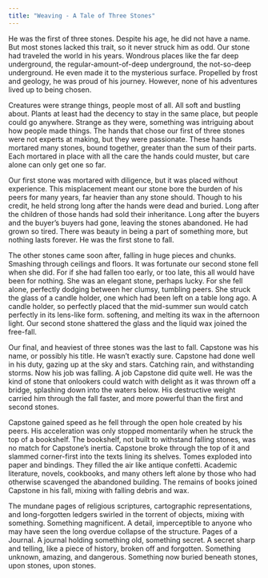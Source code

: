 ```yaml
---
title: "Weaving - A Tale of Three Stones"
---
```

He was the first of three stones. Despite his age, he did not have a name. But most stones lacked this trait, so it never struck him as odd. Our stone had traveled the world in his years. Wondrous places like the far deep underground, the regular-amount-of-deep underground, the not-so-deep underground. He even made it to the mysterious surface. Propelled by frost and geology, he was proud of his journey. However, none of his adventures lived up to being chosen.

Creatures were strange things, people most of all. All soft and bustling about. Plants at least had the decency to stay in the same place, but people could go anywhere. Strange as they were, something was intriguing about how people made things. The hands that chose our first of three stones were not experts at making, but they were passionate. These hands mortared many stones, bound together, greater than the sum of their parts. Each mortared in place with all the care the hands could muster, but care alone can only get one so far.

Our first stone was mortared with diligence, but it was placed without experience. This misplacement meant our stone bore the burden of his peers for many years, far heavier than any stone should. Though to his credit, he held strong long after the hands were dead and buried. Long after the children of those hands had sold their inheritance. Long after the buyers and the buyer’s buyers had gone, leaving the stones abandoned. He had grown so tired. There was beauty in being a part of something more, but nothing lasts forever. He was the first stone to fall.

The other stones came soon after, falling in huge pieces and chunks. Smashing through ceilings and floors. It was fortunate our second stone fell when she did. For if she had fallen too early, or too late, this all would have been for nothing. She was an elegant stone, perhaps lucky. For she fell alone, perfectly dodging between her clumsy, tumbling peers. She struck the glass of a candle holder, one which had been left on a table long ago. A candle holder, so perfectly placed that the mid-summer sun would catch perfectly in its lens-like form. softening, and melting its wax in the afternoon light. Our second stone shattered the glass and the liquid wax joined the free-fall.

Our final, and heaviest of three stones was the last to fall. Capstone was his name, or possibly his title. He wasn’t exactly sure. Capstone had done well in his duty, gazing up at the sky and stars. Catching rain, and withstanding storms. Now his job was falling. A job Capstone did quite well. He was the kind of stone that onlookers could watch with delight as it was thrown off a bridge, splashing down into the waters below. His destructive weight carried him through the fall faster, and more powerful than the first and second stones.

Capstone gained speed as he fell through the open hole created by his peers. His acceleration was only stopped momentarily when he struck the top of a bookshelf. The bookshelf, not built to withstand falling stones, was no match for Capstone’s inertia. Capstone broke through the top of it and slammed corner-first into the texts lining its shelves. Tomes exploded into paper and bindings. They filled the air like antique confetti. Academic literature, novels, cookbooks, and many others left alone by those who had otherwise scavenged the abandoned building. The remains of books joined Capstone in his fall, mixing with falling debris and wax.

The mundane pages of religious scriptures, cartographic representations, and long-forgotten ledgers swirled in the torrent of objects, mixing with something. Something magnificent. A detail, imperceptible to anyone who may have seen the long overdue collapse of the structure. Pages of a Journal. A journal holding something old, something secret. A secret sharp and telling, like a piece of history, broken off and forgotten. Something unknown, amazing, and dangerous. Something now buried beneath stones, upon stones, upon stones.